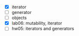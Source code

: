 - [x] iterator
- [ ] generator
- [ ] objects
- [x] lab06: mutability, iterator
- [ ] hw05: iterators and generators
